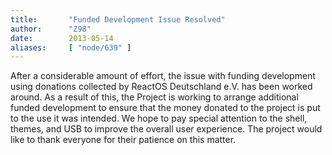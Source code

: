 ```yaml
---
title:       "Funded Development Issue Resolved"
author:      "Z98"
date:        2013-05-14
aliases:     [ "node/639" ]
---
```


<p>After a considerable amount of effort, the issue with funding development using donations collected by ReactOS Deutschland e.V. has been worked around. As a result of this, the Project is working to arrange additional funded development to ensure that the money donated to the project is put to the use it was intended. We hope to pay special attention to the shell, themes, and USB to improve the overall user experience. The project would like to thank everyone for their patience on this matter.</p>
